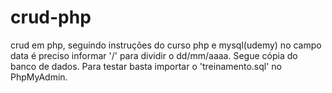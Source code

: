 # crud-php
crud em php, seguindo instruções do curso php e mysql(udemy)
no campo data é preciso informar '/' para dividir o dd/mm/aaaa. 
Segue cópia do banco de dados.
Para testar basta importar o 'treinamento.sql' no PhpMyAdmin.
 
